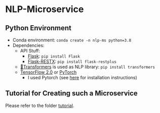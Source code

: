 # NLP-Microservice

## Python Environment
- Conda environment: `conda create -n nlp-ms python=3.8`
- Dependencies:
  - API Stuff:
    - [Flask](https://flask.palletsprojects.com/en/1.1.x/): `pip install Flask`
    - [Flask-RESTX](https://flask-restx.readthedocs.io/en/latest/): `pip install flask-restplus`
  - [🤗Transformers](https://github.com/huggingface/transformers) is used as NLP library: `pip install transformers`
  - [TensorFlow 2.0]() or [PyTorch]()
    - I used Pytorch (see [here](https://pytorch.org/get-started/locally/) for installation instructions) 
  
## Tutorial for Creating such a Microservice
Please refer to the folder [tutorial](./tutorial).